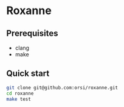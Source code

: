 # Roxanne

## Prerequisites

- clang
- make

## Quick start

```sh
git clone git@github.com:orsi/roxanne.git
cd roxanne
make test
```